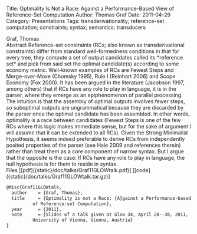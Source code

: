 Title: Optimality Is Not a Race: Against a Performance-Based View of Reference-Set Computation
Author: Thomas Graf
Date: 2011-04-29
Category: Presentations
Tags: transderivationality; reference-set computation; constraints; syntax; semantics; transducers

<div markdown class="authors">
Graf, Thomas
</div>

<div markdown class="abstract">
<span id="abstract-title">Abstract</span>
Reference-set constraints (RCs; also known as transderivational constraints) differ from standard well-formedness conditions in that for every tree, they compute a set of output candidates called its *reference set* and pick from said set the optimal candidate(s) according to some economy metric. Well-known examples of RCs are Fewest Steps and Merge-over-Move (Chomsky 1995), Rule I (Reinhart 2006) and Scope Economy (Fox 2000). It has been argued in the literature (Jacobson 1997, among others) that if RCs have any role to play in language, it is in the parser, where they emerge as an epiphenomenon of parallel processing. The intuition is that the assembly of optimal outputs involves fewer steps, so suboptimal outputs are ungrammatical because they are discarded by the parser once the optimal candidate has been assembled. In other words, optimality is a race between candidates (Fewest Steps is one of the few RCs where this logic makes immediate sense, but for the sake of argument I will assume that it can be extended to all RCs). Given the Strong Minimalist Hypothesis, it seems indeed preferable to derive RCs from independently posited properties of the parser (see Hale 2009 and references therein) rather than treat them as a core component of narrow syntax. But I argue that the opposite is the case: If RCs have any role to play in language, the null hypothesis is for them to reside in syntax.
</div>

<div markdown class="files">
<span id="files-title">Files</span>
[[pdf]({static}/doc/talks/Graf11GLOWtalk.pdf)]
[[code]({static}/doc/talks/Graf11GLOWtalk.tar.gz)]
</div>

~~~latex
@Misc{Graf11GLOWtalk,
  author	= {Graf, Thomas},
  title		= {Optimality is not a Race: {A}gainst a Performance-based View
		  of Reference-set Computation},
  year		= {2011},
  note		= {Slides of a talk given at Glow 34, April 28--30, 2011,
		  University of Vienna, Vienna, Austria}
}
~~~
